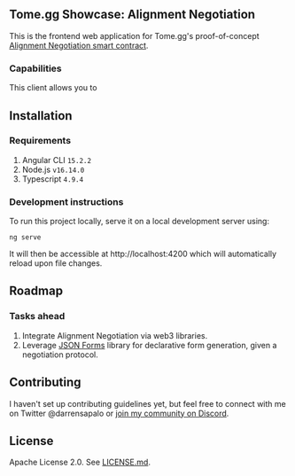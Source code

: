 ## Tome.gg Showcase: Alignment Negotiation

This is the frontend web application for Tome.gg's proof-of-concept [Alignment Negotiation smart contract](https://github.com/tome-gg/negotiation-protocols).

### Capabilities

This client allows you to 

## Installation

### Requirements

1. Angular CLI `15.2.2`
2. Node.js `v16.14.0`
3. Typescript `4.9.4`

### Development instructions

To run this project locally, serve it on a local development server using:

```
ng serve
```

It will then be accessible at http://localhost:4200 which will automatically reload upon file changes.

## Roadmap

### Tasks ahead

1. Integrate Alignment Negotiation via web3 libraries.
2. Leverage [JSON Forms](https://jsonforms.io/) library for declarative form generation, given a negotiation protocol.

## Contributing

I haven't set up contributing guidelines yet, but feel free to connect with me on Twitter @darrensapalo or [join my community on Discord](http://bit.ly/3yCdUiE).

## License

Apache License 2.0. See [LICENSE.md](LICENSE.md).
